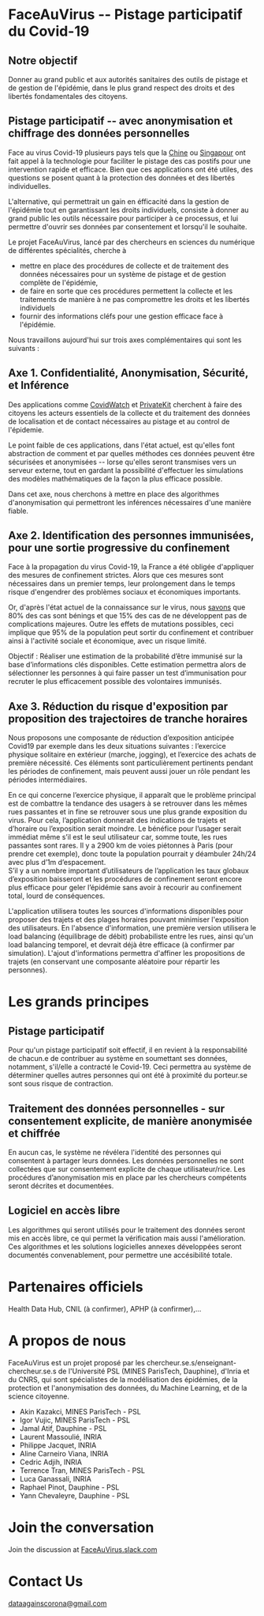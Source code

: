 # FaceAuVirus -- Pistage participatif du Covid-19 

## Notre objectif
Donner au grand public et aux autorités sanitaires des outils de pistage et de gestion de l'épidémie, dans le plus grand respect des droits et des libertés fondamentales des citoyens.

## Pistage participatif -- avec anonymisation et chiffrage des données personnelles
Face au virus Covid-19 plusieurs pays tels que la [Chine](https://www.futura-sciences.com/tech/actualites/technologie-chine-debauche-technologies-faire-face-epidemie-coronavirus-79629/) ou [Singapour](https://www.tech.gov.sg/media/technews/tracetogether-behind-the-scenes-look-at-its-development-process) ont fait appel à la technologie pour faciliter le pistage des cas postifs pour une intervention rapide et efficace. Bien que ces applications ont été utiles, des questions se posent quant à la protection des données et des libertés individuelles. 

L'alternative, qui permettrait un gain en éfficacité dans la gestion de l'épidémie tout en garantissant les droits individuels, consiste à donner au grand public les outils nécessaire pour participer à ce processus, et lui permettre d'ouvrir ses données par consentement et lorsqu'il le souhaite. 

Le projet FaceAuVirus, lancé par des chercheurs en sciences du numérique de différentes spécialités, cherche à 
* mettre en place des procédures de collecte et de traitement des données nécessaires pour un système de pistage et de gestion complète de l'épidémie, 
* de faire en sorte que ces procédures permettent la collecte et les traitements de manière à ne pas compromettre les droits et les libertés individuels
* fournir des informations cléfs pour une gestion efficace face à l'épidémie.

Nous travaillons aujourd'hui sur trois axes complémentaires qui sont les suivants :


## Axe 1. Confidentialité, Anonymisation, Sécurité, et Inférence
Des applications comme [CovidWatch](https://www.covid-watch.org/) et [PrivateKit](https://privatekit.mit.edu/) cherchent à faire des citoyens les acteurs essentiels de la collecte et du traitement des données de localisation et de contact nécessaires au pistage et au control  de l'épidemie. 

Le point faible de ces applications, dans l'état actuel, est qu'elles font abstraction de comment et par quelles méthodes ces données peuvent être sécurisées et anonymisées -- lorse qu'elles seront transmises vers un serveur externe, tout en gardant la possibilité d'effectuer les simulations des modèles mathématiques de la façon la plus efficace possible. 

Dans cet axe, nous cherchons à mettre en place des algorithmes d'anonymisation qui permettront les inférences nécessaires d'une manière fiable.

## Axe 2. Identification des personnes immunisées, pour une sortie progressive du confinement
Face à la propagation du virus Covid-19, la France a été obligée d'appliquer des mesures de confinement strictes. Alors que  ces mesures sont nécessaires dans un premier temps, leur prolongement dans le temps risque d'engendrer des problèmes sociaux et économiques importants. 

Or, d'après l'état actuel de la connaissance sur le virus, nous [savons](https://www.who.int/docs/default-source/coronaviruse/situation-reports/20200306-sitrep-46-covid-19.pdf?sfvrsn=96b04adf_2) que 80% des cas sont bénings et que 15% des cas de ne développent pas de complications majeures. Outre les effets de mutations possibles, ceci implique que 95% de la population peut sortir du confinement et contribuer ainsi à l'activité sociale et économique, avec un risque limité.

Objectif : Réaliser une estimation de la probabilité d’être immunisé sur la base d’informations clés disponibles. Cette estimation permettra alors de sélectionner les personnes à qui faire passer un test d’immunisation pour recruter le plus efficacement possible des volontaires immunisés.

## Axe 3. Réduction du risque d'exposition par proposition des trajectoires de tranche horaires

Nous proposons une composante de réduction d’exposition anticipée Covid19 par exemple dans les deux situations suivantes : l’exercice physique solitaire en extérieur (marche, jogging), et l’exercice des achats de première nécessité. Ces éléments sont particulièrement pertinents pendant les périodes de confinement, mais peuvent aussi jouer un rôle pendant les périodes intermédiaires.

En ce qui concerne l’exercice physique, il apparaît que le problème principal est de combattre la tendance des usagers à se retrouver dans les mêmes rues passantes et in fine se retrouver sous une plus grande exposition du virus. Pour cela, l’application donnerait des indications de trajets et d’horaire ou l’exposition serait moindre. Le bénéfice pour l’usager serait immédiat même s’il est le seul utilisateur car, somme toute, les rues passantes sont rares. Il y a 2900 km de voies piétonnes à Paris (pour prendre cet exemple), donc toute la population pourrait y déambuler 24h/24 avec plus d’1m d’espacement.  
S’il y a un nombre important d’utilisateurs de l’application les taux globaux d’exposition baisseront et les procédures de confinement seront encore plus efficace pour geler l’épidémie sans avoir à recourir au confinement total, lourd de conséquences.

L'application utilisera toutes les sources d'informations disponibles pour proposer des trajets et des plages horaires pouvant minimiser l'exposition des utilisateurs. En l'absence d'information, une première version utilisera le load balancing (équilibrage de débit) probabiliste entre les rues, ainsi qu'un load balancing temporel, et devrait déjà être efficace (à confirmer par simulation). L'ajout d'informations permettra d'affiner les propositions de trajets (en conservant une composante aléatoire pour répartir les personnes).


# Les grands principes

## Pistage participatif
Pour qu'un pistage participatif soit effectif, il en revient à la responsabilité de chacun.e de contribuer au système en soumettant ses données, notamment, s'il/elle a contracté le Covid-19. Ceci permettra au système de déterminer quelles autres personnes qui ont été à proximité du porteur.se sont sous risque de contraction. 

## Traitement des données personnelles - sur consentement explicite, de manière anonymisée et chiffrée
En aucun cas, le système ne révélera l'identité des personnes qui consentent à partager leurs données. Les données personnelles ne sont  collectées que sur consentement explicite de chaque utilisateur/rice. Les procédures d’anonymisation mis en place par les chercheurs compétents seront décrites et documentées.

## Logiciel en accès libre
Les algorithmes qui seront utilisés pour le traitement des données seront mis en accès libre, ce qui permet la vérification mais aussi l'amélioration. Ces algorithmes et les solutions logicielles annexes développées seront documentés convenablement, pour permettre une accésibilité totale. 


# Partenaires officiels
Health Data Hub, CNIL (à confirmer), APHP (à confirmer),...

# A propos de nous
FaceAuVirus est un projet proposé par les chercheur.se.s/enseignant-chercheur.se.s de l'Université PSL (MINES ParisTech, Dauphine),  d'Inria et du CNRS, qui sont spécialistes de la modélisation des épidémies, de la protection et l'anonymisation des données, du Machine Learning, et de la science citoyenne.

- Akin Kazakci, MINES ParisTech - PSL
- Igor Vujic, MINES ParisTech - PSL 
- Jamal Atif, Dauphine - PSL
- Laurent Massoulié, INRIA
- Philippe Jacquet, INRIA
- Aline Carneiro Viana, INRIA
- Cedric Adjih, INRIA
- Terrence Tran, MINES ParisTech - PSL
- Luca Ganassali, INRIA
- Raphael Pinot, Dauphine - PSL
- Yann Chevaleyre, Dauphine - PSL

# Join the conversation
Join the discussion at [FaceAuVirus.slack.com](https://join.slack.com/t/faceauvirus/shared_invite/zt-d7w8rbbq-OSEesNhV6vI0YhhSp6Nu6g)

# Contact Us
 [dataagainscorona@gmail.com](dataagainstcorona@gmail.com)
